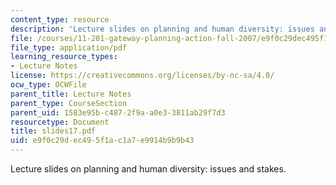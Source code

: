 ```yaml
---
content_type: resource
description: 'Lecture slides on planning and human diversity: issues and stakes.'
file: /courses/11-201-gateway-planning-action-fall-2007/e9f0c29dec495f1ac1a7e9914b9b9b43_slides17.pdf
file_type: application/pdf
learning_resource_types:
- Lecture Notes
license: https://creativecommons.org/licenses/by-nc-sa/4.0/
ocw_type: OCWFile
parent_title: Lecture Notes
parent_type: CourseSection
parent_uid: 1583e95b-c487-2f9a-a0e3-3811ab29f7d3
resourcetype: Document
title: slides17.pdf
uid: e9f0c29d-ec49-5f1a-c1a7-e9914b9b9b43
---
```

Lecture slides on planning and human diversity: issues and stakes.